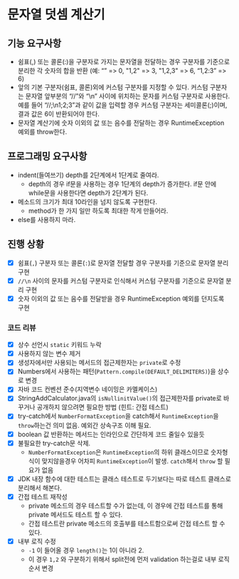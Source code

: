 # 문자열 덧셈 계산기

## 기능 요구사항

- 쉼표(,) 또는 콜론(:)을 구분자로 가지는 문자열을 전달하는 경우 구분자를 기준으로 분리한 각 숫자의 합을 반환 (예: “” => 0, "1,2" => 3, "1,2,3" => 6, “1,2:3” => 6)
- 앞의 기본 구분자(쉼표, 콜론)외에 커스텀 구분자를 지정할 수 있다. 커스텀 구분자는 문자열 앞부분의 “//”와 “\n”  사이에 위치하는 문자를 커스텀 구분자로 사용한다. 예를 들어 “//;\n1;2;3”과 같이 값을 입력할 경우 커스텀 구분자는  세미콜론(;)이며, 결과 값은 6이 반환되어야 한다.
- 문자열 계산기에 숫자 이외의 값 또는 음수를 전달하는 경우 RuntimeException 예외를 throw한다.

## 프로그래밍 요구사항

- indent(들여쓰기) depth를 2단계에서 1단계로 줄여라.
  - depth의 경우 if문을 사용하는 경우 1단계의 depth가 증가한다. if문 안에 while문을 사용한다면 depth가 2단계가 된다.
- 메소드의 크기가 최대 10라인을 넘지 않도록 구현한다.
  - method가 한 가지 일만 하도록 최대한 작게 만들어라.
- else를 사용하지 마라.

## 진행 상황

- [x] 쉼표(`,`) 구분자 또는 콜론(`:`)로 문자열 전달할 경우 구분자를 기준으로 문자열 분리 구현
- [x] `//\n` 사이의 문자를 커스텀 구분자로 인식해서 커스텀 구분자를 기준으로 문자열 분리 구현
- [x] 숫자 이외의 값 또는 음수를 전달받을 경우 RuntimeException 예외를 던지도록 구현

### 코드 리뷰

- [x] 상수 선언시 `static` 키워드 누락
- [x]  사용하지 않는 변수 제거
- [x] 생성자에서만 사용되는 메서드의 접근제한자는 `private`로 수정
- [x] Numbers에서 사용하는 패턴(`Pattern.compile(DEFAULT_DELIMITERS)`)을 상수로 변경
- [x] 자바 코드 컨벤션 준수(지역변수 네이밍은 카멜케이스)
- [x] StringAddCalculator.java의 `isNullinitValue()`의 접근제한자를 private로 바꾸거나 공개하지 않으려면 필요한 방법 (힌트: 간접 테스트)
- [x] try-catch에서 `NumberFormatException`을 catch해서 `RuntimeException`을 `throw`하는건 의미 없음. 예외간 상속구조 이해 필요.
- [x] boolean 값 반환하는 메서드는 인라인으로 간단하게 코드 줄일수 있을듯
- [x] 불필요한 try-catch문 삭제.
  - `NumberFormatException`은 `RuntimeException`의 하위 클래스이므로 숫자형식이 맞지않을경우 어차피 `RuntimeException`이 발생. `catch`해서 `throw` 할 필요가 없음
- [x] JDK 내장 함수에 대한 테스트는 클래스 테스트로 두기보다는 따로 테스트 클래스로 분리해서 해본다.
- [x] 간접 테스트 재작성
  - private 메소드의 경우 테스트할 수가 없는데, 이 경우에 간접 테스트를 통해 private 메서드도 테스트 할 수 있다.
  - 간접 테스트란 private 메소드의 호출부를 테스트함으로써 간접 테스트 할 수 있다.
- [x] 내부 로직 수정
  - `-1` 이 들어올 경우 `length()`는 1이 아니라 2.
  - 이 경우 `1,2` 와 구분하기 위해서 split전에 먼저 validation 하는걸로 내부 로직 순서 변경
